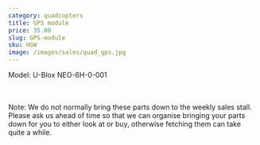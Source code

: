 ```yaml
---
category: quadcopters
title: GPS module
price: 35.00
slug: GPS-module
sku: HGW
image: /images/sales/quad_gps.jpg
---
```

Model: U-Blox NEO-6H-0-001

<br><br>Note: We do not normally bring these parts down to the weekly sales stall. Please ask us ahead of time so that we can organise bringing your parts down for you to either look at or buy, otherwise fetching them can take quite a while.
